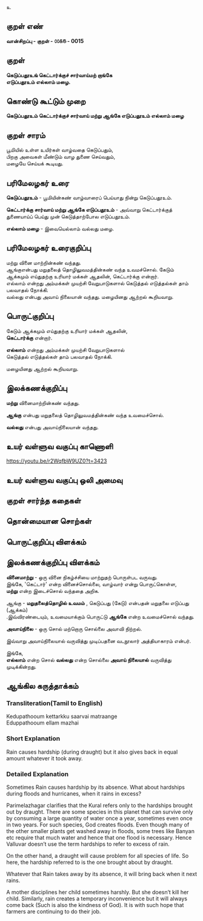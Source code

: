 உ

## குறள் எண் 

**வான்சிறப்பு - குறள் - ௦௦௧௫ - 0015**

## குறள் 

**கெடுப்பதூஉங் கெட்டார்க்குச் சார்வாய்மற் றாங்கே  
எடுப்பதூஉம் எல்லாம் மழை.**  

## கொண்டு கூட்டும் முறை

**கெடுப்பதூஉம் கெட்டார்க்குச் சார்வாய் மற்று ஆங்கே எடுப்பதூஉம் எல்லாம் மழை**  

## குறள் சாரம் 

பூமியில் உள்ள உயிர்கள் வாழ்வதை கெடுப்பதும்,  
பிறகு அவைகள் மீண்டும் வாழ துணை செய்வதும்,  
மழையே செய்யக் கூடியது.

## பரிமேலழகர் உரை

**கெடுப்பதூஉம்** - பூமியின்கண் வாழ்வாரைப் பெய்யாது நின்று கெடுப்பதூஉம்.  

**கெட்டார்க்கு சார்வாய் மற்று ஆங்கே எடுப்பதூஉம்** - அவ்வாறு கெட்டார்க்குத் துணையாய்ப் பெய்து முன் கெடுத்தாற்போல எடுப்பதூஉம்.  

**எல்லாம் மழை** - இவையெல்லாம் வல்லது மழை.

## பரிமேலழகர் உரைகுறிப்பு   

மற்று வினை மாற்றின்கண் வந்தது.  
ஆங்குஎன்பது மறுதலைத் தொழிலுவமத்தின்கண் வந்த உவமச்சொல்.
கேடும் ஆக்கமும் எய்துதற்கு உரியார் மக்கள் ஆதலின், கெட்டார்க்கு என்றார்.  
எல்லாம் என்றது அம்மக்கள் முயற்சி வேறுபாடுகளால் கெடுத்தல் எடுத்தல்கள் தாம் பலவாதல் நோக்கி.  
வல்லது என்பது அவாய் நிலையான் வந்தது. 
மழையினது ஆற்றல் கூறியவாறு.  

## பொருட்குறிப்பு 

கேடும் ஆக்கமும் எய்துதற்கு உரியார் மக்கள் ஆதலின்,  
**கெட்டார்க்கு** என்றார். 

**எல்லாம்** என்றது அம்மக்கள் முயற்சி வேறுபாடுகளால்  
கெடுத்தல் எடுத்தல்கள் தாம் பலவாதல் நோக்கி.  

மழையினது ஆற்றல் கூறியவாறு.

## இலக்கணக்குறிப்பு  

**மற்று** வினைமாற்றின்கண் வந்தது.  

**ஆங்கு** என்பது மறுதலைத் தொழிலுவமத்தின்கண் வந்த உவமைச்சொல்.  

**வல்லது** என்பது அவாய்நிலையான் வந்தது.  

## உயர் வள்ளுவ வகுப்பு காணொளி

https://youtu.be/r2WqfbW9UZ0?t=3423

## உயர் வள்ளுவ வகுப்பு ஒலி அமைவு 

 
## குறள் சார்ந்த கதைகள் 


## தொன்மையான சொற்கள்


## பொருட்குறிப்பு விளக்கம்


## இலக்கணக்குறிப்பு விளக்கம்  

**வினைமாற்று** - ஒரு வினை நிகழ்ச்சியை மாற்றுதற் பொருள்பட வருவது.  
இங்கே, 'கெட்டார்' என்ற வினைச்சொல்லை, வாழ்வார் என்று பொருட்கொள்ள,   
**மற்று** என்ற இடைச்சொல் வந்ததை அறிக.  

ஆங்கு - **மறுதலைத்தொழில் உவமம்** , கெடுப்பது (கேடு) என்பதன் மறுதலை எடுப்பது (ஆக்கம்)  
.இவ்விரண்டையும், உவமையாக்கும் பொருட்டு **ஆங்கே** என்ற உவமைச்சொல் வந்தது.

**அவாய்நிலை** - ஒரு சொல் மற்றொரு சொல்லை அவாவி நிற்றல்.  

இவ்வாறு அவாய்நிலையால் வருவித்து முடிப்பதனை வடநூலார் அத்தியாகாரம் என்பர்.  

இங்கே,  
**எல்லாம்** என்ற சொல் **வல்லது** என்ற சொல்லை **அவாய் நிலையால்** வருவித்து முடிக்கின்றது.

## ஆங்கில கருத்தாக்கம் 
### Transliteration(Tamil to English)   
Kedupathooum kettarkku saarvai matraange  
Eduppathooum ellam mazhai

### Short Explanation  
Rain causes hardship (during draught) but it also gives back in equal amount whatever it took away.  

### Detailed Explanation 
Sometimes Rain causes hardship by its absence. What about hardships during floods and hurricanes, when it rains in excess?  

Parimelazhagar clarifies that the Kural refers only to the hardships brought out by draught. There are some species in this planet that can survive only by consuming a large quantity of water once a year, sometimes even once in two years. For such species, God creates floods. Even though many of the other smaller plants get washed away in floods, some trees like Banyan etc require that much water and hence that one flood is necessary. Hence Valluvar doesn’t use the term hardships to refer to excess of rain.  

On the other hand, a draught will cause problem for all species of life. So here, the hardship referred to is the one brought about by draught.   

Whatever that Rain takes away by its absence, it will bring back when it next rains.  

A mother disciplines her child sometimes harshly. But she doesn’t kill her child. Similarly, rain creates a temporary inconvenience but it will always come back (Such is also the kindness of God). It is with such hope that farmers are continuing to do their job.
